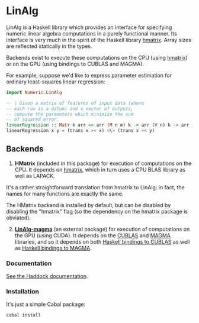 LinAlg
======

LinAlg is a Haskell library which provides an interface for
specifying numeric linear algebra computations in a purely
functional manner. Its interface is very much in the spirit of the Haskell
library
[hmatrix](http://hackage.haskell.org/package/hmatrix).
Array sizes are reflected statically in the types.

Backends exist to execute these computations on the
CPU (using [hmatrix](http://hackage.haskell.org/package/hmatrix)) or on
the GPU (using bindings to CUBLAS and MAGMA).

For example, suppose we'd like to express parameter estimation
for ordinary least-squares linear regression:

```Haskell
import Numeric.LinAlg

-- | Given a matrix of features of input data (where
-- each row is a datum) and a vector of outputs,
-- compute the parameters which minimize the sum
-- of squared error.
linearRegression :: Matr k arr => arr (M n m) k -> arr (V n) k -> arr (V m) k
linearRegression x y = (trans x >< x) <\> (trans x >< y)
```

Backends
--------

1) **HMatrix** (included in this package)
for execution of computations on the CPU. It depends on 
[hmatrix](http://hackage.haskell.org/package/hmatrix), which
in turn uses a CPU BLAS library as well as LAPACK.

It's a rather straightforward translation from hmatrix to LinAlg; in fact,
the names for many functions are exactly the same.

The HMatrix backend is installed by default, but can be disabled
by disabling the "hmatrix" flag (so the dependency on the hmatrix package
is obviated).

2) **[LinAlg-magma](https://github.com/bmsherman/LinAlg-magma)** 
(an external package)
for execution of computations on the GPU (using CUDA). It depends
on the 
[CUBLAS](https://developer.nvidia.com/cuBLAS) and 
[MAGMA](http://icl.cs.utk.edu/magma/) libraries, and so it depends on both
[Haskell bindings to CUBLAS](https://github.com/bmsherman/cublas)
as well as
[Haskell bindings to MAGMA](https://github.com/bmsherman/magma-gpu).

### Documentation

[See the Haddock documentation](http://bmsherman.github.io/haddock/LinAlg/index.html).

### Installation

It's just a simple Cabal package:
```shell
cabal install
```
